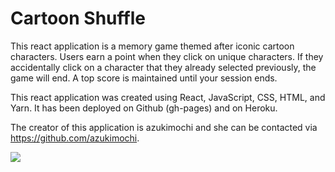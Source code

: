 # Cartoon Shuffle

This react application is a memory game themed after iconic cartoon characters.  Users earn a point when they click on unique characters.  If they accidentally click on a character that they already selected previously, the game will end.  A top score is maintained until your session ends. 

This react application was created using React, JavaScript, CSS, HTML, and Yarn.  It has been deployed on Github (gh-pages) and on Heroku. 

The creator of this application is azukimochi and she can be contacted via https://github.com/azukimochi.

![](https://azukimochi.github.io/clicky-game/README_images/screenshot1.png)